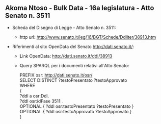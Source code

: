 ## Akoma Ntoso - Bulk Data - 16a legislatura - Atto Senato n. 3511 ##

* Scheda del Disegno di Legge - Atto Senato n. 3511:
	* http url: http://www.senato.it/leg/16/BGT/Schede/Ddliter/38913.htm

* Riferimenti al sito OpenData del Senato http://dati.senato.it/:
	* Link OpenData: http://dati.senato.it/ddl/38913
	* Query SPARQL per i documenti relativi all'Atto Senato:

        PREFIX osr: <http://dati.senato.it/osr/>  
		SELECT DISTINCT ?testoPresentato ?testoApprovato  
		WHERE  
		{  
		    ?ddl a osr:Ddl.  
		    ?ddl osr:idFase 3511 .  
		    OPTIONAL { ?ddl osr:testoPresentato ?testoPresentato }  
		    OPTIONAL { ?ddl osr:testoApprovato ?testoApprovato }  
		}
		